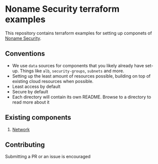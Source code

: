 # Noname Security terraform examples

This repository contains terraform examples for setting up componets of [Noname Security](https://nonamesecurity.com).

## Conventions

* We use `data` sources for components that you likely already have set-up. Things like `alb`, `security-groups`, `subnets` and more.
* Setting up the least amount of resources possible, building on top of existing cloud resources when possible.
* Least access by default
* Secure by default
* Each directory will contain its own README. Browse to a directory to read more about it


## Existing components

1. [Network](network)


## Contributing

Submitting a PR or an issue is encouraged

